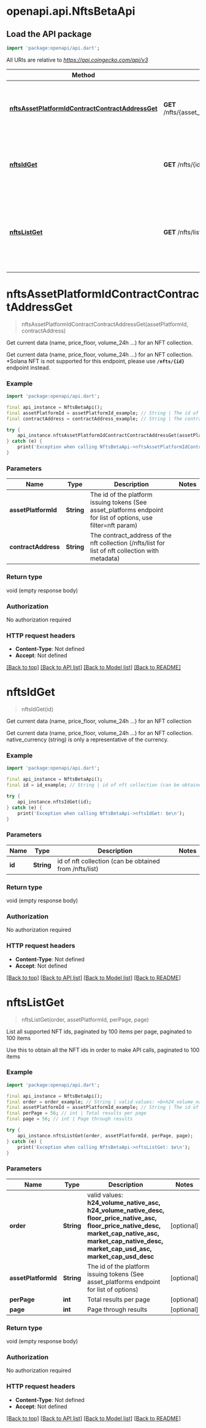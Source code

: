 # openapi.api.NftsBetaApi

## Load the API package
```dart
import 'package:openapi/api.dart';
```

All URIs are relative to *https://api.coingecko.com/api/v3*

Method | HTTP request | Description
------------- | ------------- | -------------
[**nftsAssetPlatformIdContractContractAddressGet**](NftsBetaApi.md#nftsassetplatformidcontractcontractaddressget) | **GET** /nfts/{asset_platform_id}/contract/{contract_address} | Get current data (name, price_floor, volume_24h ...) for an NFT collection.
[**nftsIdGet**](NftsBetaApi.md#nftsidget) | **GET** /nfts/{id} | Get current data (name, price_floor, volume_24h ...) for an NFT collection
[**nftsListGet**](NftsBetaApi.md#nftslistget) | **GET** /nfts/list | List all supported NFT ids, paginated by 100 items per page, paginated to 100 items


# **nftsAssetPlatformIdContractContractAddressGet**
> nftsAssetPlatformIdContractContractAddressGet(assetPlatformId, contractAddress)

Get current data (name, price_floor, volume_24h ...) for an NFT collection.

Get current data (name, price_floor, volume_24h ...) for an NFT collection. *Solana NFT is not supported for this endpoint, please use <b>`/nfts/{id}`</b> endpoint instead.

### Example
```dart
import 'package:openapi/api.dart';

final api_instance = NftsBetaApi();
final assetPlatformId = assetPlatformId_example; // String | The id of the platform issuing tokens (See asset_platforms endpoint for list of options, use filter=nft param)
final contractAddress = contractAddress_example; // String | The contract_address of the nft collection (/nfts/list for list of nft collection with metadata)

try {
    api_instance.nftsAssetPlatformIdContractContractAddressGet(assetPlatformId, contractAddress);
} catch (e) {
    print('Exception when calling NftsBetaApi->nftsAssetPlatformIdContractContractAddressGet: $e\n');
}
```

### Parameters

Name | Type | Description  | Notes
------------- | ------------- | ------------- | -------------
 **assetPlatformId** | **String**| The id of the platform issuing tokens (See asset_platforms endpoint for list of options, use filter=nft param) | 
 **contractAddress** | **String**| The contract_address of the nft collection (/nfts/list for list of nft collection with metadata) | 

### Return type

void (empty response body)

### Authorization

No authorization required

### HTTP request headers

 - **Content-Type**: Not defined
 - **Accept**: Not defined

[[Back to top]](#) [[Back to API list]](../README.md#documentation-for-api-endpoints) [[Back to Model list]](../README.md#documentation-for-models) [[Back to README]](../README.md)

# **nftsIdGet**
> nftsIdGet(id)

Get current data (name, price_floor, volume_24h ...) for an NFT collection

Get current data (name, price_floor, volume_24h ...) for an NFT collection. native_currency (string) is only a representative of the currency.

### Example
```dart
import 'package:openapi/api.dart';

final api_instance = NftsBetaApi();
final id = id_example; // String | id of nft collection (can be obtained from /nfts/list)

try {
    api_instance.nftsIdGet(id);
} catch (e) {
    print('Exception when calling NftsBetaApi->nftsIdGet: $e\n');
}
```

### Parameters

Name | Type | Description  | Notes
------------- | ------------- | ------------- | -------------
 **id** | **String**| id of nft collection (can be obtained from /nfts/list) | 

### Return type

void (empty response body)

### Authorization

No authorization required

### HTTP request headers

 - **Content-Type**: Not defined
 - **Accept**: Not defined

[[Back to top]](#) [[Back to API list]](../README.md#documentation-for-api-endpoints) [[Back to Model list]](../README.md#documentation-for-models) [[Back to README]](../README.md)

# **nftsListGet**
> nftsListGet(order, assetPlatformId, perPage, page)

List all supported NFT ids, paginated by 100 items per page, paginated to 100 items

Use this to obtain all the NFT ids in order to make API calls, paginated to 100 items

### Example
```dart
import 'package:openapi/api.dart';

final api_instance = NftsBetaApi();
final order = order_example; // String | valid values: <b>h24_volume_native_asc, h24_volume_native_desc, floor_price_native_asc, floor_price_native_desc, market_cap_native_asc, market_cap_native_desc, market_cap_usd_asc, market_cap_usd_desc</b>
final assetPlatformId = assetPlatformId_example; // String | The id of the platform issuing tokens (See asset_platforms endpoint for list of options)
final perPage = 56; // int | Total results per page
final page = 56; // int | Page through results

try {
    api_instance.nftsListGet(order, assetPlatformId, perPage, page);
} catch (e) {
    print('Exception when calling NftsBetaApi->nftsListGet: $e\n');
}
```

### Parameters

Name | Type | Description  | Notes
------------- | ------------- | ------------- | -------------
 **order** | **String**| valid values: <b>h24_volume_native_asc, h24_volume_native_desc, floor_price_native_asc, floor_price_native_desc, market_cap_native_asc, market_cap_native_desc, market_cap_usd_asc, market_cap_usd_desc</b> | [optional] 
 **assetPlatformId** | **String**| The id of the platform issuing tokens (See asset_platforms endpoint for list of options) | [optional] 
 **perPage** | **int**| Total results per page | [optional] 
 **page** | **int**| Page through results | [optional] 

### Return type

void (empty response body)

### Authorization

No authorization required

### HTTP request headers

 - **Content-Type**: Not defined
 - **Accept**: Not defined

[[Back to top]](#) [[Back to API list]](../README.md#documentation-for-api-endpoints) [[Back to Model list]](../README.md#documentation-for-models) [[Back to README]](../README.md)


